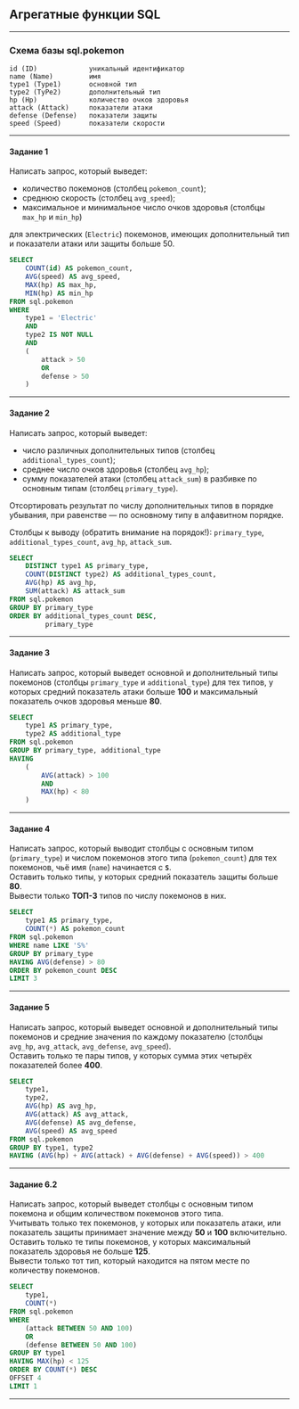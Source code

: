 ## Агрегатные функции SQL ##

----

### Схема базы sql.pokemon ###

    id (ID)             уникальный идентификатор
    name (Name)         имя
    type1 (Type1)       основной тип
    type2 (TyPe2)       дополнительный тип
    hp (Hp)             количество очков здоровья
    attack (Attack)     показатели атаки
    defense (Defense)   показатели защиты
    speed (Speed)       показатели скорости

----

#### **Задание 1** ####

Написать запрос, который выведет:

- количество покемонов (столбец `pokemon_count`);
- среднюю скорость (столбец `avg_speed`);
- максимальное и минимальное число очков здоровья (столбцы `max_hp` и `min_hp`)

для электрических (`Electric`) покемонов, имеющих дополнительный тип и
показатели атаки или защиты больше 50.

```sql
SELECT
    COUNT(id) AS pokemon_count,
    AVG(speed) AS avg_speed,
    MAX(hp) AS max_hp,
    MIN(hp) AS min_hp
FROM sql.pokemon
WHERE
    type1 = 'Electric'
    AND
    type2 IS NOT NULL
    AND
    (
        attack > 50
        OR
        defense > 50
    )
```

----

#### **Задание 2** ####

Написать запрос, который выведет:

- число различных дополнительных типов (столбец `additional_types_count`);
- среднее число очков здоровья (столбец `avg_hp`);
- сумму показателей атаки (столбец `attack_sum`) в разбивке по основным типам
(столбец `primary_type`).

Отсортировать результат по числу дополнительных типов в порядке убывания, при
равенстве&nbsp;&mdash; по основному типу в алфавитном порядке.

Столбцы к выводу (обратить внимание на порядок!): `primary_type`,
`additional_types_count`, `avg_hp`, `attack_sum`.

```sql
SELECT
    DISTINCT type1 AS primary_type,
    COUNT(DISTINCT type2) AS additional_types_count,
    AVG(hp) AS avg_hp,
    SUM(attack) AS attack_sum
FROM sql.pokemon
GROUP BY primary_type
ORDER BY additional_types_count DESC,
         primary_type
```

----

#### **Задание 3** ####

Написать запрос, который выведет основной и дополнительный типы покемонов
(столбцы `primary_type` и `additional_type`) для тех типов, у которых средний
показатель атаки больше **100** и максимальный показатель очков здоровья меньше
**80**.

```sql
SELECT
    type1 AS primary_type,
    type2 AS additional_type
FROM sql.pokemon
GROUP BY primary_type, additional_type
HAVING
    (
        AVG(attack) > 100
        AND
        MAX(hp) < 80
    )
```

----

#### **Задание 4** ####

Написать запрос, который выводит столбцы с основным типом (`primary_type`) и
числом покемонов этого типа (`pokemon_count`) для тех покемонов, чьё имя
(`name`) начинается с **`S`**.    
Оставить только типы, у которых средний показатель защиты больше **80**.    
Вывести только **ТОП-3** типов по числу покемонов в них.

```sql
SELECT
    type1 AS primary_type,
    COUNT(*) AS pokemon_count
FROM sql.pokemon
WHERE name LIKE 'S%'
GROUP BY primary_type
HAVING AVG(defense) > 80
ORDER BY pokemon_count DESC
LIMIT 3
```

----

#### **Задание 5** ####

Написать запрос, который выведет основной и дополнительный типы покемонов и
средние значения по каждому показателю (столбцы `avg_hp`, `avg_attack`,
`avg_defense`, `avg_speed`).    
Оставить только те пары типов, у которых сумма этих четырёх показателей более
**400**.

```sql
SELECT
    type1,
    type2,
    AVG(hp) AS avg_hp,
    AVG(attack) AS avg_attack,
    AVG(defense) AS avg_defense,
    AVG(speed) AS avg_speed
FROM sql.pokemon
GROUP BY type1, type2
HAVING (AVG(hp) + AVG(attack) + AVG(defense) + AVG(speed)) > 400
```

----

#### **Задание 6.2** ####

Написать запрос, который выведет столбцы с основным типом покемона и общим
количеством покемонов этого типа.    
Учитывать только тех покемонов, у которых или показатель атаки, или показатель
защиты принимает значение между **50** и **100** включительно.    
Оставить только те типы покемонов, у которых максимальный показатель здоровья не
больше **125**.    
Вывести только тот тип, который находится на пятом месте по количеству
покемонов.

```sql
SELECT
    type1,
    COUNT(*)
FROM sql.pokemon
WHERE
    (attack BETWEEN 50 AND 100)
    OR
    (defense BETWEEN 50 AND 100)
GROUP BY type1
HAVING MAX(hp) < 125
ORDER BY COUNT(*) DESC
OFFSET 4
LIMIT 1
```

----
